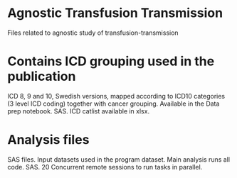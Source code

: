 # Agnostic Transfusion Transmission
Files related to agnostic study of transfusion-transmission

# Contains ICD grouping used in the publication
ICD 8, 9 and 10, Swedish versions, mapped according to ICD10 categories (3 level ICD coding) together with cancer grouping. Available in the Data prep notebook. SAS.
ICD catlist available in xlsx.

# Analysis files
SAS files. Input datasets used in the program dataset. Main analysis runs all code. SAS. 20 Concurrent remote sessions to run tasks in parallel.
